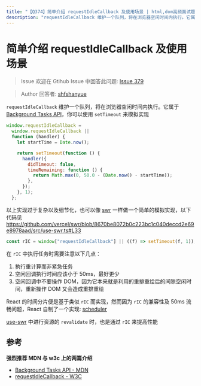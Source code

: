 ```yaml
---
title: "【Q374】简单介绍 requestIdleCallback 及使用场景 | html,dom高频面试题"
description: "requestIdleCallback 维护一个队列，将在浏览器空闲时间内执行。它属于 Background Tasks API (opens new window)，你可以使用 setTimeout 来模拟实现  字节跳动面试题、阿里腾讯面试题、美团小米面试题。"
---
```


# 简单介绍 requestIdleCallback 及使用场景

> Issue
> 欢迎在 Gtihub Issue 中回答此问题: [Issue 379](https://github.com/shfshanyue/Daily-Question/issues/379)

> Author
> 回答者: [shfshanyue](https://github.com/shfshanyue)

`requestIdleCallback` 维护一个队列，将在浏览器空闲时间内执行。它属于 [Background Tasks API](https://developer.mozilla.org/zh-CN/docs/Web/API/Background_Tasks_API)，你可以使用 `setTimeout` 来模拟实现

```js
window.requestIdleCallback =
  window.requestIdleCallback ||
  function (handler) {
    let startTime = Date.now();

    return setTimeout(function () {
      handler({
        didTimeout: false,
        timeRemaining: function () {
          return Math.max(0, 50.0 - (Date.now() - startTime));
        },
      });
    }, 1);
  };
```

以上实现过于复杂以及细节化，也可以像 [swr](https://github.com/vercel/swr) 一样做一个简单的模拟实现，以下代码见 <https://github.com/vercel/swr/blob/8670be8072b0c223bc1c040deccd2e69e8978aad/src/use-swr.ts#L33>

```js
const rIC = window["requestIdleCallback"] || ((f) => setTimeout(f, 1));
```

在 `rIC` 中执行任务时需要注意以下几点：

1. 执行重计算而非紧急任务
1. 空闲回调执行时间应该小于 50ms，最好更少
1. 空闲回调中不要操作 DOM，因为它本来就是利用的重排重绘后的间隙空闲时间，重新操作 DOM 又会造成重排重绘

React 的时间分片便是基于类似 `rIC` 而实现，然而因为 `rIC` 的兼容性及 50ms 流畅问题，React 自制了一个实现: [scheduler](https://github.com/facebook/react/tree/master/packages/scheduler)

[use-swr](https://github.com/vercel/swr) 中进行资源的 `revalidate` 时，也是通过 `rIC` 来提高性能

## 参考

**强烈推荐 MDN 与 w3c 上的两篇介绍**

- [Background Tasks API - MDN](https://developer.mozilla.org/zh-CN/docs/Web/API/Background_Tasks_API)
- [requestIdleCallback - W3C](https://w3c.github.io/requestidlecallback/#idle-periods)
